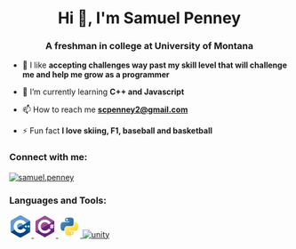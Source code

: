 <h1 align="center">Hi 👋, I'm Samuel Penney</h1>
<h3 align="center">A freshman in college at University of Montana</h3>


- 🔭 I like **accepting challenges way past my skill level that will challenge me and help me grow as a programmer**

- 🌱 I’m currently learning **C++ and Javascript**

- 📫 How to reach me **scpenney2@gmail.com**

- ⚡ Fun fact **I love skiing, F1, baseball and basketball**

<h3 align="left">Connect with me:</h3>
<p align="left">
<a href="https://instagram.com/samuel.penney" target="blank"><img align="center" src="https://raw.githubusercontent.com/rahuldkjain/github-profile-readme-generator/master/src/images/icons/Social/instagram.svg" alt="samuel.penney" height="30" width="40" /></a>
</p>

<h3 align="left">Languages and Tools:</h3>
<p align="left"> <a href="https://www.w3schools.com/cpp/" target="_blank" rel="noreferrer"> <img src="https://raw.githubusercontent.com/devicons/devicon/master/icons/cplusplus/cplusplus-original.svg" alt="cplusplus" width="40" height="40"/> </a> <a href="https://www.w3schools.com/cs/" target="_blank" rel="noreferrer"> <img src="https://raw.githubusercontent.com/devicons/devicon/master/icons/csharp/csharp-original.svg" alt="csharp" width="40" height="40"/> </a> <a href="https://www.python.org" target="_blank" rel="noreferrer"> <img src="https://raw.githubusercontent.com/devicons/devicon/master/icons/python/python-original.svg" alt="python" width="40" height="40"/> </a> <a href="https://unity.com/" target="_blank" rel="noreferrer"> <img src="https://www.vectorlogo.zone/logos/unity3d/unity3d-icon.svg" alt="unity" width="40" height="40"/> </a> </p>


